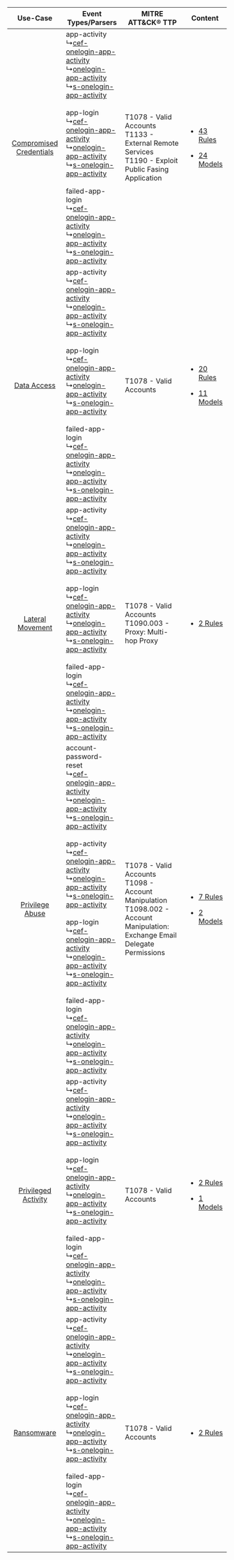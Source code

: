|    Use-Case    | Event Types/Parsers    | MITRE ATT&CK® TTP    | Content    |
|:----:| ---- | ---- | ---- |
| [Compromised Credentials](../../../UseCases/uc_compromised_credentials.md) |  app-activity<br> ↳[cef-onelogin-app-activity](Ps/pC_cefoneloginappactivity.md)<br> ↳[onelogin-app-activity](Ps/pC_oneloginappactivity.md)<br> ↳[s-onelogin-app-activity](Ps/pC_soneloginappactivity.md)<br><br> app-login<br> ↳[cef-onelogin-app-activity](Ps/pC_cefoneloginappactivity.md)<br> ↳[onelogin-app-activity](Ps/pC_oneloginappactivity.md)<br> ↳[s-onelogin-app-activity](Ps/pC_soneloginappactivity.md)<br><br> failed-app-login<br> ↳[cef-onelogin-app-activity](Ps/pC_cefoneloginappactivity.md)<br> ↳[onelogin-app-activity](Ps/pC_oneloginappactivity.md)<br> ↳[s-onelogin-app-activity](Ps/pC_soneloginappactivity.md)<br>    | T1078 - Valid Accounts<br>T1133 - External Remote Services<br>T1190 - Exploit Public Fasing Application<br>    | [<ul><li>43 Rules</li></ul><ul><li>24 Models</li></ul>](RM/r_m_onelogin_onelogin_Compromised_Credentials.md) |
|    [Data Access](../../../UseCases/uc_data_access.md)    |  app-activity<br> ↳[cef-onelogin-app-activity](Ps/pC_cefoneloginappactivity.md)<br> ↳[onelogin-app-activity](Ps/pC_oneloginappactivity.md)<br> ↳[s-onelogin-app-activity](Ps/pC_soneloginappactivity.md)<br><br> app-login<br> ↳[cef-onelogin-app-activity](Ps/pC_cefoneloginappactivity.md)<br> ↳[onelogin-app-activity](Ps/pC_oneloginappactivity.md)<br> ↳[s-onelogin-app-activity](Ps/pC_soneloginappactivity.md)<br><br> failed-app-login<br> ↳[cef-onelogin-app-activity](Ps/pC_cefoneloginappactivity.md)<br> ↳[onelogin-app-activity](Ps/pC_oneloginappactivity.md)<br> ↳[s-onelogin-app-activity](Ps/pC_soneloginappactivity.md)<br>    | T1078 - Valid Accounts<br>    | [<ul><li>20 Rules</li></ul><ul><li>11 Models</li></ul>](RM/r_m_onelogin_onelogin_Data_Access.md)    |
|        [Lateral Movement](../../../UseCases/uc_lateral_movement.md)        |  app-activity<br> ↳[cef-onelogin-app-activity](Ps/pC_cefoneloginappactivity.md)<br> ↳[onelogin-app-activity](Ps/pC_oneloginappactivity.md)<br> ↳[s-onelogin-app-activity](Ps/pC_soneloginappactivity.md)<br><br> app-login<br> ↳[cef-onelogin-app-activity](Ps/pC_cefoneloginappactivity.md)<br> ↳[onelogin-app-activity](Ps/pC_oneloginappactivity.md)<br> ↳[s-onelogin-app-activity](Ps/pC_soneloginappactivity.md)<br><br> failed-app-login<br> ↳[cef-onelogin-app-activity](Ps/pC_cefoneloginappactivity.md)<br> ↳[onelogin-app-activity](Ps/pC_oneloginappactivity.md)<br> ↳[s-onelogin-app-activity](Ps/pC_soneloginappactivity.md)<br>    | T1078 - Valid Accounts<br>T1090.003 - Proxy: Multi-hop Proxy<br>    | [<ul><li>2 Rules</li></ul>](RM/r_m_onelogin_onelogin_Lateral_Movement.md)    |
|         [Privilege Abuse](../../../UseCases/uc_privilege_abuse.md)         |  account-password-reset<br> ↳[cef-onelogin-app-activity](Ps/pC_cefoneloginappactivity.md)<br> ↳[onelogin-app-activity](Ps/pC_oneloginappactivity.md)<br> ↳[s-onelogin-app-activity](Ps/pC_soneloginappactivity.md)<br><br> app-activity<br> ↳[cef-onelogin-app-activity](Ps/pC_cefoneloginappactivity.md)<br> ↳[onelogin-app-activity](Ps/pC_oneloginappactivity.md)<br> ↳[s-onelogin-app-activity](Ps/pC_soneloginappactivity.md)<br><br> app-login<br> ↳[cef-onelogin-app-activity](Ps/pC_cefoneloginappactivity.md)<br> ↳[onelogin-app-activity](Ps/pC_oneloginappactivity.md)<br> ↳[s-onelogin-app-activity](Ps/pC_soneloginappactivity.md)<br><br> failed-app-login<br> ↳[cef-onelogin-app-activity](Ps/pC_cefoneloginappactivity.md)<br> ↳[onelogin-app-activity](Ps/pC_oneloginappactivity.md)<br> ↳[s-onelogin-app-activity](Ps/pC_soneloginappactivity.md)<br> | T1078 - Valid Accounts<br>T1098 - Account Manipulation<br>T1098.002 - Account Manipulation: Exchange Email Delegate Permissions<br> | [<ul><li>7 Rules</li></ul><ul><li>2 Models</li></ul>](RM/r_m_onelogin_onelogin_Privilege_Abuse.md)    |
|     [Privileged Activity](../../../UseCases/uc_privileged_activity.md)     |  app-activity<br> ↳[cef-onelogin-app-activity](Ps/pC_cefoneloginappactivity.md)<br> ↳[onelogin-app-activity](Ps/pC_oneloginappactivity.md)<br> ↳[s-onelogin-app-activity](Ps/pC_soneloginappactivity.md)<br><br> app-login<br> ↳[cef-onelogin-app-activity](Ps/pC_cefoneloginappactivity.md)<br> ↳[onelogin-app-activity](Ps/pC_oneloginappactivity.md)<br> ↳[s-onelogin-app-activity](Ps/pC_soneloginappactivity.md)<br><br> failed-app-login<br> ↳[cef-onelogin-app-activity](Ps/pC_cefoneloginappactivity.md)<br> ↳[onelogin-app-activity](Ps/pC_oneloginappactivity.md)<br> ↳[s-onelogin-app-activity](Ps/pC_soneloginappactivity.md)<br>    | T1078 - Valid Accounts<br>    | [<ul><li>2 Rules</li></ul><ul><li>1 Models</li></ul>](RM/r_m_onelogin_onelogin_Privileged_Activity.md)       |
|    [Ransomware](../../../UseCases/uc_ransomware.md)    |  app-activity<br> ↳[cef-onelogin-app-activity](Ps/pC_cefoneloginappactivity.md)<br> ↳[onelogin-app-activity](Ps/pC_oneloginappactivity.md)<br> ↳[s-onelogin-app-activity](Ps/pC_soneloginappactivity.md)<br><br> app-login<br> ↳[cef-onelogin-app-activity](Ps/pC_cefoneloginappactivity.md)<br> ↳[onelogin-app-activity](Ps/pC_oneloginappactivity.md)<br> ↳[s-onelogin-app-activity](Ps/pC_soneloginappactivity.md)<br><br> failed-app-login<br> ↳[cef-onelogin-app-activity](Ps/pC_cefoneloginappactivity.md)<br> ↳[onelogin-app-activity](Ps/pC_oneloginappactivity.md)<br> ↳[s-onelogin-app-activity](Ps/pC_soneloginappactivity.md)<br>    | T1078 - Valid Accounts<br>    | [<ul><li>2 Rules</li></ul>](RM/r_m_onelogin_onelogin_Ransomware.md)    |